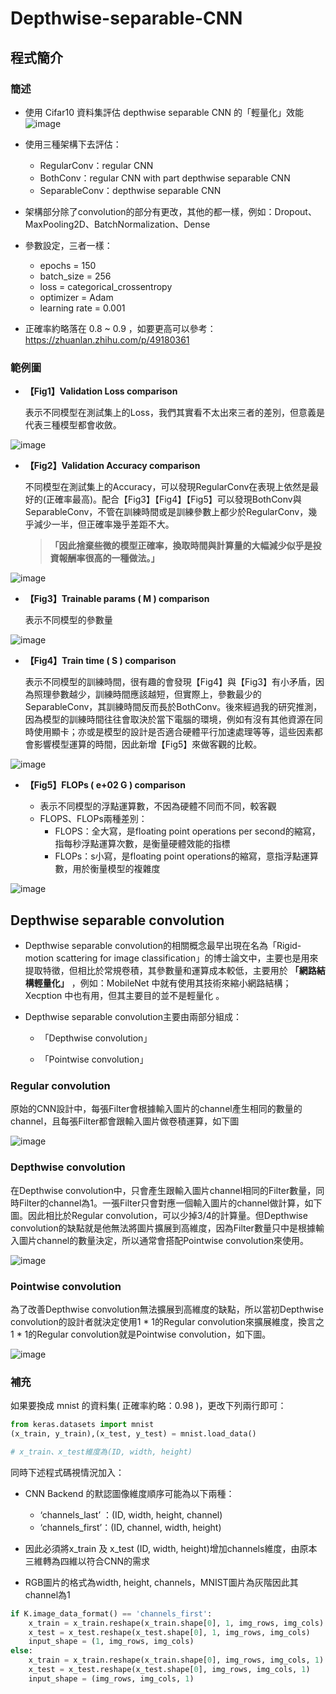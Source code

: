 # Depthwise-separable-CNN

## 程式簡介
### 簡述
*  使用 Cifar10 資料集評估 depthwise separable CNN 的「輕量化」效能
![image](https://user-images.githubusercontent.com/93152909/153930286-e7da3891-dfc4-49a0-89fa-d024e51ad2f9.png)

*  使用三種架構下去評估：
	* RegularConv：regular CNN
	* BothConv：regular CNN with part depthwise separable CNN
	* SeparableConv：depthwise separable CNN
	
* 架構部分除了convolution的部分有更改，其他的都一樣，例如：Dropout、MaxPooling2D、BatchNormalization、Dense

* 參數設定，三者一樣：
	* epochs = 150
	* batch_size = 256
	* loss = categorical_crossentropy
	* optimizer = Adam
	* learning rate = 0.001

	
* 正確率約略落在 0.8 ~ 0.9 ，如要更高可以參考：https://zhuanlan.zhihu.com/p/49180361

### 範例圖
* **【Fig1】Validation Loss comparison**    

	表示不同模型在測試集上的Loss，我們其實看不太出來三者的差別，但意義是代表三種模型都會收斂。

![image](https://user-images.githubusercontent.com/93152909/153927425-a8472c35-1d6e-4f9b-861e-ac01bc289300.png)

* **【Fig2】Validation Accuracy comparison**  

	不同模型在測試集上的Accuracy，可以發現RegularConv在表現上依然是最好的(正確率最高)。配合【Fig3】【Fig4】【Fig5】可以發現BothConv與SeparableConv，不管在訓練時間或是訓練參數上都少於RegularConv，幾乎減少一半，但正確率幾乎差距不大。
	> **「因此捨棄些微的模型正確率，換取時間與計算量的大幅減少似乎是投資報酬率很高的一種做法。」**
	
![image](https://user-images.githubusercontent.com/93152909/153927464-56268033-14f0-4639-b2ae-b7a1d4eab946.png)

* **【Fig3】Trainable params ( M ) comparison**  

	表示不同模型的參數量

![image](https://user-images.githubusercontent.com/93152909/153927478-e0c2f0b7-e945-4212-bba4-5d2112fc94e4.png)

* **【Fig4】Train time ( S ) comparison**  

	表示不同模型的訓練時間，很有趣的會發現【Fig4】與【Fig3】有小矛盾，因為照理參數越少，訓練時間應該越短，但實際上，參數最少的SeparableConv，其訓練時間反而長於BothConv。後來經過我的研究推測，因為模型的訓練時間往往會取決於當下電腦的環境，例如有沒有其他資源在同時使用顯卡；亦或是模型的設計是否適合硬體平行加速處理等等，這些因素都會影響模型運算的時間，因此新增【Fig5】來做客觀的比較。

![image](https://user-images.githubusercontent.com/93152909/153927484-d6d6f9fb-1b6e-454a-8ab2-169b6f6ebae6.png)

* **【Fig5】FLOPs ( e+02 G ) comparison**  

	* 表示不同模型的浮點運算數，不因為硬體不同而不同，較客觀
	* FLOPS、FLOPs兩種差別：
		* FLOPS：全大寫，是floating point operations per second的縮寫，指每秒浮點運算次數，是衡量硬體效能的指標
		* FLOPs：s小寫，是floating point operations的縮寫，意指浮點運算數，用於衡量模型的複雜度

![image](https://user-images.githubusercontent.com/93152909/153927501-0f5e21df-55d6-416f-9acf-a340597a1c13.png)

## Depthwise separable convolution
* Depthwise separable convolution的相關概念最早出現在名為「Rigid-motion scattering for image classification」的博士論文中，主要也是用來提取特徵，但相比於常規卷積，其參數量和運算成本較低，主要用於 **「網路結構輕量化」** ，例如：MobileNet 中就有使用其技術來縮小網路結構；Xecption 中也有用，但其主要目的並不是輕量化 。

* Depthwise separable convolution主要由兩部分組成：
	* 「Depthwise convolution」

	* 「Pointwise convolution」
	
###  Regular convolution
原始的CNN設計中，每張Filter會根據輸入圖片的channel產生相同的數量的channel，且每張Filter都會跟輸入圖片做卷積運算，如下圖

![image](https://user-images.githubusercontent.com/93152909/153932191-ce8dd886-9deb-41ce-9287-4ea356cec7c0.png)

###  Depthwise convolution
在Depthwise convolution中，只會產生跟輸入圖片channel相同的Filter數量，同時Filter的channel為1。一張Filter只會對應一個輸入圖片的channel做計算，如下圖。因此相比於Regular convolution，可以少掉3/4的計算量。但Depthwise convolution的缺點就是他無法將圖片擴展到高維度，因為Filter數量只中是根據輸入圖片channel的數量決定，所以通常會搭配Pointwise convolution來使用。

![image](https://user-images.githubusercontent.com/93152909/153932362-74a0edf1-252c-4d18-899c-81a74c05b4d3.png)

### Pointwise convolution
為了改善Depthwise convolution無法擴展到高維度的缺點，所以當初Depthwise convolution的設計者就決定使用1 * 1的Regular convolution來擴展維度，換言之 1 * 1的Regular convolution就是Pointwise convolution，如下圖。

![image](https://user-images.githubusercontent.com/93152909/153932594-6c1095cc-2658-4265-a803-7acbc35bd3ea.png)

### 補充
如果要換成 mnist 的資料集( 正確率約略：0.98 )，更改下列兩行即可：
```python
from keras.datasets import mnist
(x_train, y_train),(x_test, y_test) = mnist.load_data() 

# x_train、x_test維度為(ID, width, height)
```

同時下述程式碼視情況加入：
* CNN Backend 的默認圖像維度順序可能為以下兩種：
	* ‘channels_last’ ：(ID, width, height, channel)
	* ‘channels_first’：(ID, channel, width, height)

* 因此必須將x_train 及 x_test (ID, width, height)增加channels維度，由原本三維轉為四維以符合CNN的需求

* RGB圖片的格式為width, height, channels，MNIST圖片為灰階因此其channel為1

```python
if K.image_data_format() == 'channels_first':
    x_train = x_train.reshape(x_train.shape[0], 1, img_rows, img_cols)
    x_test = x_test.reshape(x_test.shape[0], 1, img_rows, img_cols)
    input_shape = (1, img_rows, img_cols)
else:
    x_train = x_train.reshape(x_train.shape[0], img_rows, img_cols, 1)
    x_test = x_test.reshape(x_test.shape[0], img_rows, img_cols, 1)
    input_shape = (img_rows, img_cols, 1)
```


